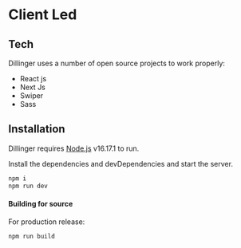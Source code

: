 # Client Led

## Tech

Dillinger uses a number of open source projects to work properly:

- React js
- Next Js
- Swiper
- Sass

## Installation

Dillinger requires [Node.js](https://nodejs.org/) v16.17.1 to run.

Install the dependencies and devDependencies and start the server.

```sh
npm i
npm run dev
```

#### Building for source

For production release:

```sh
npm run build
```

